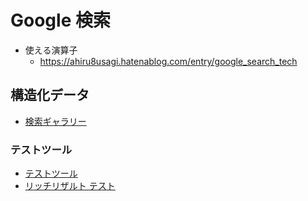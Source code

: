 # Google 検索
- 使える演算子
  - https://ahiru8usagi.hatenablog.com/entry/google_search_tech

## 構造化データ
- [検索ギャラリー](https://developers.google.com/search/docs/guides/search-gallery)
### テストツール
- [テストツール](https://search.google.com/structured-data/testing-tool/u/0/)
- [リッチリザルト テスト](https://search.google.com/test/rich-results)

